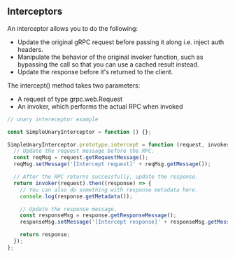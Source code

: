 ## Interceptors

An interceptor allows you to do the following:

- Update the original gRPC request before passing it along i.e. inject auth headers.
- Manipulate the behavior of the original invoker function, such as bypassing the call so that you can use a cached result instead.
- Update the response before it's returned to the client.

The intercept() method takes two parameters:

- A request of type grpc.web.Request
- An invoker, which performs the actual RPC when invoked

```js
// unary intereceptor example

const SimpleUnaryInterceptor = function () {};

SimpleUnaryInterceptor.prototype.intercept = function (request, invoker) {
  // Update the request message before the RPC.
  const reqMsg = request.getRequestMessage();
  reqMsg.setMessage('[Intercept request]' + reqMsg.getMessage());

  // After the RPC returns successfully, update the response.
  return invoker(request).then((response) => {
    // You can also do something with response metadata here.
    console.log(response.getMetadata());

    // Update the response message.
    const responseMsg = response.getResponseMessage();
    responseMsg.setMessage('[Intercept response]' + responseMsg.getMessage());

    return response;
  });
};
```
